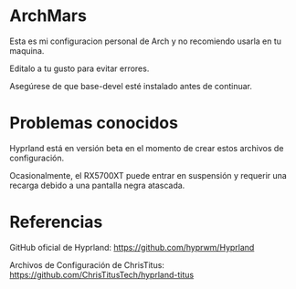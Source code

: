 # ArchMars
Esta es mi configuracion personal de Arch y no recomiendo usarla en tu maquina.

Editalo a tu gusto para evitar errores.

Asegúrese de que base-devel esté instalado antes de continuar.


# Problemas conocidos

Hyprland está en versión beta en el momento de crear estos archivos de configuración.

Ocasionalmente, el RX5700XT puede entrar en suspensión y requerir una recarga debido a una pantalla negra atascada.

# Referencias

  GitHub oficial de Hyprland: https://github.com/hyprwm/Hyprland
  
  Archivos de Configuración de ChrisTitus: https://github.com/ChrisTitusTech/hyprland-titus
